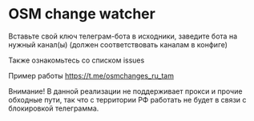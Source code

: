 # OSM change watcher

Вставьте свой ключ телеграм-бота в исходники, заведите бота на нужный канал(ы) (должен соответствовать каналам в конфиге)

Также ознакомьтесь со списком issues

Пример работы https://t.me/osmchanges_ru_tam

Внимание! В данной реализации не поддерживает прокси и прочие обходные пути, так что с территории РФ работать не будет в связи с блокировкой телеграмма.
